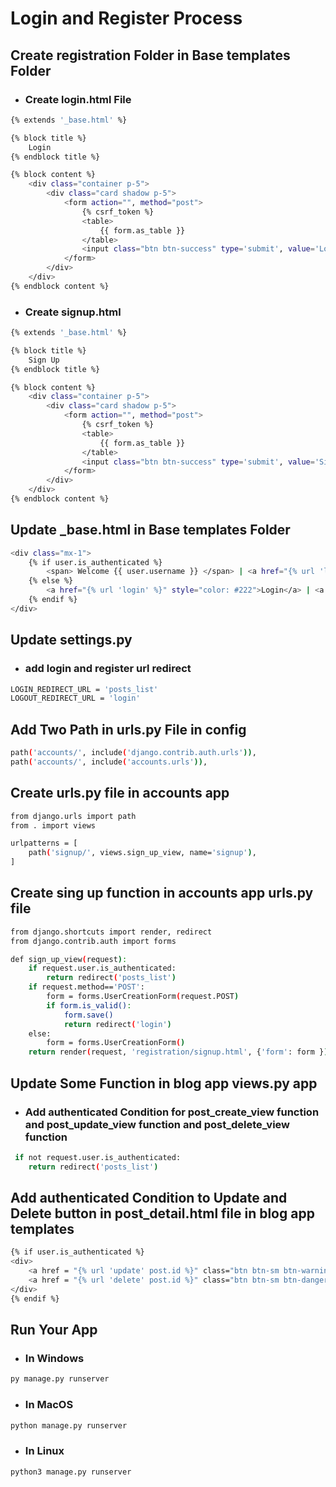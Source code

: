 # Login and Register Process

## Create registration Folder in Base templates Folder 
- ### Create login.html File
```bash
{% extends '_base.html' %}

{% block title %}
    Login
{% endblock title %}

{% block content %}
    <div class="container p-5">
        <div class="card shadow p-5">
            <form action="", method="post">
                {% csrf_token %}
                <table>
                    {{ form.as_table }}
                </table>
                <input class="btn btn-success" type='submit', value='Login'>
            </form>
        </div>
    </div>
{% endblock content %}
```
- ### Create signup.html
```bash
{% extends '_base.html' %}

{% block title %}
    Sign Up
{% endblock title %}

{% block content %}
    <div class="container p-5">
        <div class="card shadow p-5">
            <form action="", method="post">
                {% csrf_token %}
                <table>
                    {{ form.as_table }}
                </table>
                <input class="btn btn-success" type='submit', value='Sign Up'>
            </form>
        </div>
    </div>
{% endblock content %}
```

## Update _base.html in Base templates Folder 
```bash
<div class="mx-1">
    {% if user.is_authenticated %}
        <span> Welcome {{ user.username }} </span> | <a href="{% url 'logout' %}" style="color: #222"> Logout </a>
    {% else %}
        <a href="{% url 'login' %}" style="color: #222">Login</a> | <a href="{% url 'signup' %}" style="color: #222"> Sign Up </a>
    {% endif %}
</div>
```

## Update settings.py 
- ### add login and register url redirect
```bash
LOGIN_REDIRECT_URL = 'posts_list'
LOGOUT_REDIRECT_URL = 'login'
```

## Add Two Path in urls.py File in config
```bash
path('accounts/', include('django.contrib.auth.urls')),
path('accounts/', include('accounts.urls')),
```

## Create urls.py file in accounts app
```bash
from django.urls import path
from . import views

urlpatterns = [
    path('signup/', views.sign_up_view, name='signup'),
]
```

## Create sing up function in accounts app urls.py file
```bash
from django.shortcuts import render, redirect
from django.contrib.auth import forms

def sign_up_view(request):
    if request.user.is_authenticated:
        return redirect('posts_list') 
    if request.method=='POST':
        form = forms.UserCreationForm(request.POST)
        if form.is_valid():
            form.save()
            return redirect('login')
    else:
        form = forms.UserCreationForm()
    return render(request, 'registration/signup.html', {'form': form })
```

## Update Some Function in blog app views.py app
- ### Add authenticated Condition for post_create_view function and post_update_view function and post_delete_view function
```bash
 if not request.user.is_authenticated:
    return redirect('posts_list')
```

## Add authenticated Condition to Update and Delete button in post_detail.html file in blog app templates
```bash
{% if user.is_authenticated %}
<div>
    <a href = "{% url 'update' post.id %}" class="btn btn-sm btn-warning">Update</a>
    <a href = "{% url 'delete' post.id %}" class="btn btn-sm btn-danger">Delete</a>
</div>
{% endif %}
```

## Run Your App
- ### In Windows
```bash
py manage.py runserver
```
- ### In MacOS
```bash
python manage.py runserver
```
- ### In Linux
```bash
python3 manage.py runserver
```
